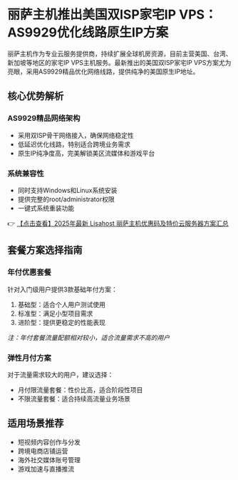 # 丽萨主机推出美国双ISP家宅IP VPS：AS9929优化线路原生IP方案

丽萨主机作为专业云服务提供商，持续扩展全球机房资源，目前主营美国、台湾、新加坡等地区的家宅IP VPS主机服务。最新推出的美国双ISP家宅IP VPS方案尤为亮眼，采用AS9929精品优化网络线路，提供纯净的美国原生IP地址。

## 核心优势解析

### AS9929精品网络架构
- 采用双ISP骨干网络接入，确保网络稳定性
- 低延迟优化线路，特别适合跨境业务需求
- 原生IP纯净度高，完美解锁美区流媒体和游戏平台

### 系统兼容性
- 同时支持Windows和Linux系统安装
- 提供完整的root/administrator权限
- 一键式系统重装功能

👉 [【点击查看】2025年最新 Lisahost 丽萨主机优惠码及特价云服务器方案汇总](https://bit.ly/lisazhuji)

## 套餐方案选择指南

### 年付优惠套餐
针对入门级用户提供3款基础年付方案：
1. 基础型：适合个人用户测试使用
2. 标准型：满足小型项目需求
3. 进阶型：提供更稳定的性能表现

*注：年付套餐流量配额相对较小，适合流量需求不高的用户*

### 弹性月付方案
对于流量需求较大的用户，建议选择：
- 月付限流量套餐：性价比高，适合阶段性项目
- 不限流量套餐：适合持续高流量业务场景

## 适用场景推荐
- 短视频内容创作与分发
- 跨境电商店铺运营
- 海外社交媒体账号管理
- 游戏加速与直播推流